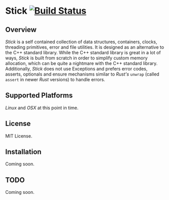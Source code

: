 Stick [![Build Status](https://travis-ci.org/mokafolio/Stick.svg?branch=master)](https://travis-ci.org/mokafolio/Stick)
======

Overview
--------

*Stick* is a self contained collection of data structures, containers, clocks, threading primitives, error and file utilities.
It is designed as an alternative to the C++ standard library. While the C++ standard library is great in a lot of ways, *Stick* is built from scratch in order to simplify custom memory allocation, which can be quite a nightmare with the C++ standard library. Additionally, *Stick* does not use Exceptions and prefers error codes, asserts, optionals and ensure mechanisms similar to *Rust's* `unwrap` (called `assert` in newer *Rust* versions) to handle errors.

Supported Platforms
-------------

*Linux* and *OSX* at this point in time.


License
-------------

MIT License.


Installation
-------------

Coming soon.


TODO
--------

Coming soon.
